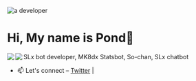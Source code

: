 ![a developer](https://cdn.discordapp.com/attachments/1082055411462586499/1099250694915104769/2.gif?ex=651c79bc&is=651b283c&hm=8f707c160cc0dc7313b485fad1db2e01d7272b1637043b100f385563f74a2b2c&)

# Hi, My name is Pond👋

SLx bot developer, MK8dx Statsbot, So-chan, SLx chatbot
<a href="https://github.com/pondsan1412/github-readme-stats">
  <img align="left" src="https://github-readme-stats.vercel.app/api?username=pondsan1412&count_private=true&show_icons=true&theme=tokyonight" />
</a>
<a href="https://github.com/pondsan1412/github-readme-stats">
  <img align="left" src="https://github-readme-stats.vercel.app/api/top-langs/?username=pondsan1412&theme=tokyonight" />
</a>


- 📫 Let's connect – [Twitter](https://twitter.com/pondsan1412) | 

